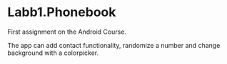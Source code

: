Labb1.Phonebook
===============
First assignment on the Android Course.

The app can add contact functionality, randomize a number and change background with a colorpicker.
